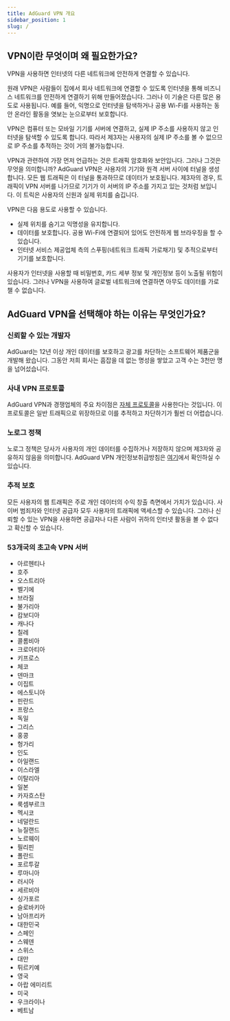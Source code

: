 ```yaml
---
title: AdGuard VPN 개요
sidebar_position: 1
slug: /
---
```


## VPN이란 무엇이며 왜 필요한가요?

VPN을 사용하면 인터넷의 다른 네트워크에 안전하게 연결할 수 있습니다.

원래 VPN은 사람들이 집에서 회사 네트워크에 연결할 수 있도록 인터넷을 통해 비즈니스 네트워크를 안전하게 연결하기 위해 만들어졌습니다. 그러나 이 기술은 다른 많은 용도로 사용됩니다. 예를 들어, 익명으로 인터넷을 탐색하거나 공용 Wi-Fi를 사용하는 동안 온라인 활동을 엿보는 눈으로부터 보호합니다.

VPN은 컴퓨터 또는 모바일 기기를 서버에 연결하고, 실제 IP 주소를 사용하지 않고 인터넷을 탐색할 수 있도록 합니다. 따라서 제3자는 사용자의 실제 IP 주소를 볼 수 없으므로 IP 주소를 추적하는 것이 거의 불가능합니다.

VPN과 관련하여 가장 먼저 언급하는 것은 트래픽 암호화와 보안입니다. 그러나 그것은 무엇을 의미합니까? AdGuard VPN은 사용자의 기기와 원격 서버 사이에 터널을 생성합니다. 모든 웹 트래픽은 이 터널을 통과하므로 데이터가 보호됩니다. 제3자의 경우, 트래픽이 VPN 서버를 나가므로 기기가 이 서버의 IP 주소를 가지고 있는 것처럼 보입니다. 이 트릭은 사용자의 신원과 실제 위치를 숨깁니다.

VPN은 다음 용도로 사용할 수 있습니다.

- 실제 위치를 숨기고 익명성을 유지합니다.
- 데이터를 보호합니다. 공용 Wi-Fi에 연결되어 있어도 안전하게 웹 브라우징을 할 수 있습니다.
- 인터넷 서비스 제공업체 측의 스푸핑(네트워크 트래픽 가로채기) 및 추적으로부터 기기를 보호합니다.

사용자가 인터넷을 사용할 때 비밀번호, 카드 세부 정보 및 개인정보 등이 노출될 위험이 있습니다. 그러나 VPN을 사용하여 글로벌 네트워크에 연결하면 아무도 데이터를 가로챌 수 없습니다.

## AdGuard VPN을 선택해야 하는 이유는 무엇인가요?

### 신뢰할 수 있는 개발자

AdGuard는 12년 이상 개인 데이터를 보호하고 광고를 차단하는 소프트웨어 제품군을 개발해 왔습니다. 그동안 저희 회사는 흠잡을 데 없는 명성을 쌓았고 고객 수는 3천만 명을 넘어섰습니다.

### 사내 VPN 프로토콜

AdGuard VPN과 경쟁업체의 주요 차이점은 [자체 프로토콜](/general/adguard-vpn-protocol.mdx)을 사용한다는 것입니다. 이 프로토콜은 일반 트래픽으로 위장하므로 이를 추적하고 차단하기가 훨씬 더 어렵습니다.

### 노로그 정책

노로그 정책은 당사가 사용자의 개인 데이터를 수집하거나 저장하지 않으며 제3자와 공유하지 않음을 의미합니다. AdGuard VPN 개인정보취급방침은 [여기](https://adguard-vpn.com/privacy.html)에서 확인하실 수 있습니다.

### 추적 보호

모든 사용자의 웹 트래픽은 주로 개인 데이터의 수익 창출 측면에서 가치가 있습니다. 사이버 범죄자와 인터넷 공급자 모두 사용자의 트래픽에 액세스할 수 있습니다. 그러나 신뢰할 수 있는 VPN을 사용하면 공급자나 다른 사람이 귀하의 인터넷 활동을 볼 수 없다고 확신할 수 있습니다.

### 53개국의 초고속 VPN 서버

- 아르헨티나
- 호주
- 오스트리아
- 벨기에
- 브라질
- 불가리아
- 캄보디아
- 캐나다
- 칠레
- 콜롬비아
- 크로아티아
- 키프로스
- 체코
- 덴마크
- 이집트
- 에스토니아
- 핀란드
- 프랑스
- 독일
- 그리스
- 홍콩
- 헝가리
- 인도
- 아일랜드
- 이스라엘
- 이탈리아
- 일본
- 카자흐스탄
- 룩셈부르크
- 멕시코
- 네덜란드
- 뉴질랜드
- 노르웨이
- 필리핀
- 폴란드
- 포르투갈
- 루마니아
- 러시아
- 세르비아
- 싱가포르
- 슬로바키아
- 남아프리카
- 대한민국
- 스페인
- 스웨덴
- 스위스
- 대만
- 튀르키예
- 영국
- 아랍 에미리트
- 미국
- 우크라이나
- 베트남
